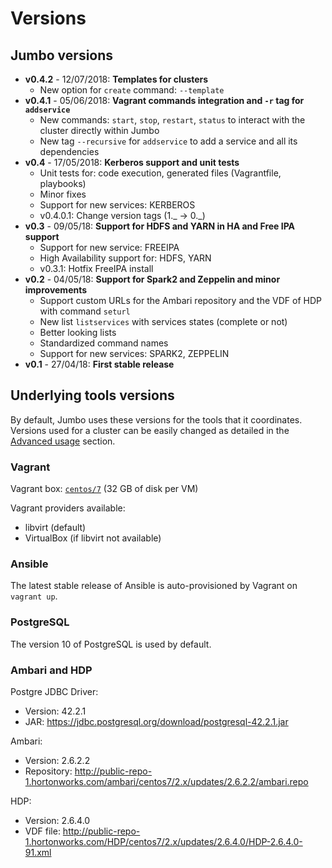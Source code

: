 # Versions

## Jumbo versions

- **v0.4.2** - 12/07/2018: **Templates for clusters**
  - New option for `create` command: `--template`
- **v0.4.1** - 05/06/2018: **Vagrant commands integration and `-r` tag for `addservice`**
  - New commands: `start`, `stop`, `restart`, `status` to interact with the cluster directly within Jumbo
  - New tag `--recursive` for `addservice` to add a service and all its dependencies
- **v0.4** - 17/05/2018: **Kerberos support and unit tests**
  - Unit tests for: code execution, generated files (Vagrantfile, playbooks)
  - Minor fixes
  - Support for new services: KERBEROS
  - v0.4.0.1: Change version tags (1._ -> 0._)
- **v0.3** - 09/05/18: **Support for HDFS and YARN in HA and Free IPA support**
  - Support for new service: FREEIPA
  - High Availability support for: HDFS, YARN
  - v0.3.1: Hotfix FreeIPA install
- **v0.2** - 04/05/18: **Support for Spark2 and Zeppelin and minor improvements**
  - Support custom URLs for the Ambari repository and the VDF of HDP with command `seturl`
  - New list `listservices` with services states (complete or not)
  - Better looking lists
  - Standardized command names
  - Support for new services: SPARK2, ZEPPELIN
- **v0.1** - 27/04/18: **First stable release**

## Underlying tools versions

By default, Jumbo uses these versions for the tools that it coordinates.  
Versions used for a cluster can be easily changed as detailed in the [Advanced usage](advanced-usage.md) section.

### Vagrant

Vagrant box: [`centos/7`](https://app.vagrantup.com/centos/boxes/7) (32 GB of disk per VM)

Vagrant providers available:

- libvirt (default)
- VirtualBox (if libvirt not available)

### Ansible

The latest stable release of Ansible is auto-provisioned by Vagrant on `vagrant up`.

### PostgreSQL

The version 10 of PostgreSQL is used by default.

### Ambari and HDP

Postgre JDBC Driver:

- Version: 42.2.1
- JAR: https://jdbc.postgresql.org/download/postgresql-42.2.1.jar

Ambari:

- Version: 2.6.2.2
- Repository: http://public-repo-1.hortonworks.com/ambari/centos7/2.x/updates/2.6.2.2/ambari.repo

HDP:

- Version: 2.6.4.0
- VDF file: http://public-repo-1.hortonworks.com/HDP/centos7/2.x/updates/2.6.4.0/HDP-2.6.4.0-91.xml
